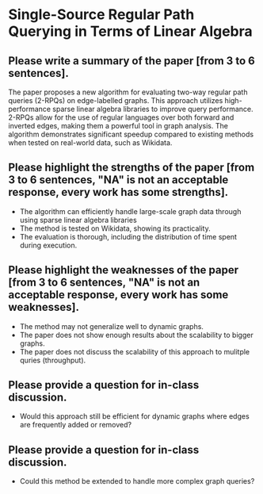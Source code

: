 # Single-Source Regular Path Querying in Terms of Linear Algebra

## Please write a summary of the paper [from 3 to 6 sentences].
The paper proposes a new algorithm for evaluating two-way regular path queries (2-RPQs) on edge-labelled graphs. This approach utilizes high-performance sparse linear algebra libraries to improve query performance. 2-RPQs allow for the use of regular languages over both forward and inverted edges, making them a powerful tool in graph analysis. The algorithm demonstrates significant speedup compared to existing methods when tested on real-world data, such as Wikidata.

## Please highlight the strengths of the paper [from 3 to 6 sentences, "NA" is not an acceptable response, every work has some strengths].
- The algorithm can efficiently handle large-scale graph data through using sparse linear algebra libraries
- The method is tested on Wikidata, showing its practicality.
- The evaluation is thorough, including the distribution of time spent during execution.

## Please highlight the weaknesses of the paper [from 3 to 6 sentences, "NA" is not an acceptable response, every work has some weaknesses].
- The method may not generalize well to dynamic graphs.
- The paper does not show enough results about the scalability to bigger graphs.
- The paper does not discuss the scalability of this approach to mulitple quries (throughput).

## Please provide a question for in-class discussion.
- Would this approach still be efficient for dynamic graphs where edges are frequently added or removed?

## Please provide a question for in-class discussion.
- Could this method be extended to handle more complex graph queries?
